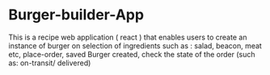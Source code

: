 # Burger-builder-App
This is a recipe web application ( react ) that enables users to create an instance of burger on selection of ingredients such as : salad, beacon, meat etc, place-order, saved Burger created, check the state of the order (such as: on-transit/ delivered)
